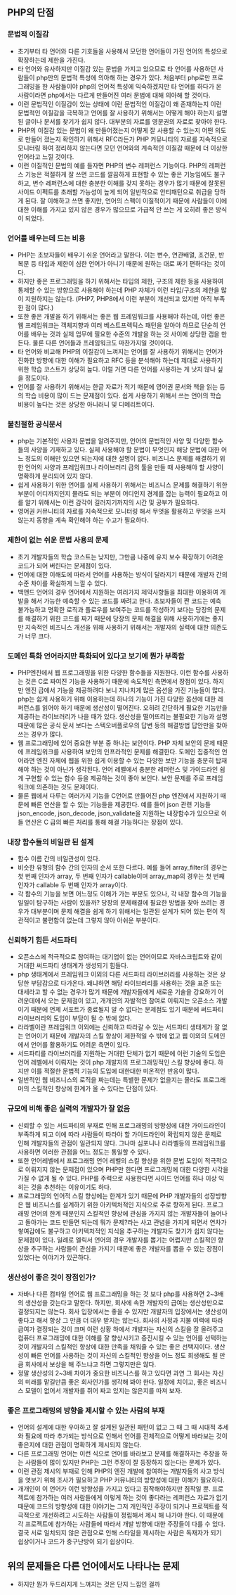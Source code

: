 ## PHP의 단점

### 문법적 이질감
- 초기부터 타 언어와 다른 기호들을 사용해서 모던한 언어들이 가진 언어의 특성으로 확장하는데 제한을 가진다.
- 타 언어와 유사하지만 이질감 있는 문법을 가지고 있으므로 타 언어를 사용하던 사람들이 php만의 문법적 특성에 의아해 하는 경우가 있다. 처음부터 php로만 프로그래밍을 한 사람들이야 php의 언어적 특성에 익숙하겠지만 타 언어를 하다가 온 사람이라면 php에서는 다르게 만들어진 여러 문법에 대해 의아해 할 것이다.
- 이런 문법적인 이질감이 있는 상태에 이런 문법적인 이질감이 왜 존재하는지 이런 문법적인 이질감을 극복하고 언어를 잘 사용하기 위해서는 어떻게 해야 하는지 설명된 글이나 문서를 찾기가 쉽지 않다. 대부분의 자료를 영문권의 자료로 찾아야 한다.
- PHP의 이질감 있는 문법이 왜 만들어졌는지 어떻게 잘 사용할 수 있는지 어떤 의도로 만들어 졌는지 확인하기 위해서 RFC라든가 PHP 커뮤니티의 자료를 지속적으로 모니터링 하여 정리하지 않는다면 모던 언어와의 계속적인 이질감 때문에 더 이상한 언어라고 느낄 것이다.
- 이런 이질적인 문법의 예를 들자면 PHP의 변수 레퍼런스 기능이다. PHP의 레퍼런스 기능은 적절하게 잘 쓰면 코드를 깔끔하게 표현할 수 있는 좋은 기능임에도 불구하고, 변수 레퍼런스에 대한 충분한 이해를 갖지 못하는 경우가 많기 때문에 잘못된 사이드 이펙트를 초래할 가능성이 높게 되어 일반적으로 안티패턴으로 취급을 당하게 된다. 잘 이해하고 쓰면 좋지만, 언어의 스펙이 이질적이기 때문에 사람들이 이에 대한 이해를 가지고 있지 않은 경우가 많으므로 가급적 안 쓰는 게 오히려 좋은 방식이 되었다.

### 언어를 배우는데 드는 비용
- PHP는 초보자들이 배우기 쉬운 언어라고 말한다. 이는 변수, 연관배열, 조건문, 반복문 등 타입과 제한이 심한 언어가 아니기 때문에 원하는 대로 짜기 편하다는 것이다.
- 하지만 좋은 프로그래밍을 하기 위해서는 타입의 제한, 구조의 제한 등을 사용하여 통제할 수 있는 방향으로 사용해야 하는데 PHP 자체가 이런 타입/구조의 제한을 많이 지원하지는 않는다. (PHP7, PHP8에서 이런 부분이 개선되고 있지만 아직 부족한 점이 많다.)
- 또한 좋은 개발을 하기 위해서는 좋은 웹 프레임워크를 사용해야 하는데, 이런 좋은 웹 프레임워크는 객체지향과 여러 베스트프렉틱스 패턴을 알아야 하므로 단순히 언어를 배우는 것과 실제 업무에 필요한 수준의 개발을 하는 것 사이에 상당한 갭을 만든다. 물론 다른 언어들과 프레임워크도 마찬가지일 것이이다.
- 타 언어와 비교해 PHP의 이질감이 느껴지는 언어를 잘 사용하기 위해서는 언어가 진화한 방향에 대한 이해가 필요하고 RFC 등을 분석해야 하는데 제대로 사용하기 위한 학습 코스트가 상당히 높다. 이럴 거면 다른 언어를 사용하는 게 낫지 않나 싶을 정도이다.
- 언어를 잘 사용하기 위해서는 한글 자료가 적기 때문에 영어권 문서와 책을 읽는 등의 학습 비용이 많이 드는 문제점이 있다. 쉽게 사용하기 위해서 쓰는 언어의 학습 비용이 높다는 것은 상당한 아니러니 및 디메리트이다.

### 불친절한 공식문서
- php는 기본적인 사용자 문법을 알려주지만, 언어의 문법적인 사양 및 다양한 함수들의 사양을 기재하고 있다. 실제 사용해야 할 문법이 무엇인지 해당 문법에 대한 어느 정도의 이해만 있으면 되는지에 대한 설명이 없다. 비즈니스 문제를 해결하기 위한 언어의 사양과 프레임워크나 라이브러리 급의 툴을 만들 때 사용해야 할 사양이 명확하게 분리되어 있지 않다.
- 쉽게 사용하기 위한 언어를 실제 사용하기 위해서는 비즈니스 문제를 해결하기 위한 부분이 어디까지인지 몰라도 되는 부분이 어디인지 경계를 잡는 능력이 필요하고 이를 알기 위해서는 이런 감각이 길러지기까지의 시간 및 공부가 필요하다.
- 영어권 커뮤니티의 자료를 지속적으로 모니터링 해서 무엇을 활용하고 무엇을 쓰지 않는지 동향을 계속 확인해야 하는 수고가 필요하다.

### 제한이 없는 쉬운 문법 사용의 문제
- 초기 개발자들의 학습 코스트는 낮지만, 그만큼 나중에 유지 보수 확장하기 어려운 코드가 되어 버린다는 문제점이 있다.
- 언어에 대한 이해도에 따라서 언어를 사용하는 방식이 달라지기 때문에 개발자 간의 수준 차이를 확실하게 느낄 수 있다.
- 백앤드 언어의 경우 언어에서 지원하는 여러가지 제약사항들을 최대한 이용하여 개발을 해서 가능한 예측할 수 있는 코드를 짜려고 한다. 초보자들이 짠 코드는 예측 불가능하고 명확한 로직과 플로우를 보여주는 코드를 작성하기 보다는 당장의 문제를 해결하기 위한 코드를 짜기 때문에 당장의 문제 해결을 위해 사용하기에는 좋지만 지속적인 비즈니스 개선을 위해 사용하기 위해서는 개발자의 실력에 대한 의존도가 너무 크다.

### 도메인 특화 언어라지만 특화되어 있다고 보기에 뭔가 부족함
- PHP엔진에서 웹 프로그래밍을 위한 다양한 함수들을 지원한다. 이런 함수를 사용하는 것은 C로 짜여진 기능을 사용하기 때문에 속도적인 측면에서 장점이 있다. 하지만 엔진 급에서 기능을 제공하려다 보니 지나치게 많은 옵션을 가진 기능들이 많다. php는 쉽게 사용하기 위해 이용하는데 하나의 기능이 가진 다양한 옵션에 대한 레퍼런스를 읽어야 하기 때문에 생산성이 떨어진다. 오히려 간단하게 필요한 기능만을 제공하는 라이브러리가 나을 때가 있다. 생산성을 떨어뜨리는 불필요한 기능과 설명 때문에 많은 공식 문서 보다는 스텍오버플로우의 답변 등의 해결방법 답안만을 찾아 쓰는 경우가 많다.
- 웹 프로그래밍에 있어 중요한 부분 중 하나는 보안이다. PHP 자체 보안의 문제 때문에 프레임워크를 사용하여 보안의 인프라적인 문제를 해결한다. 도메인 집중적인 언어라면 엔진 자체에 웹을 위한 쉽게 이용할 수 있는 다양한 보안 기능을 충분히 탑재해야 하는 것이 아닌가 생각된다. 언어 레벨에서 충분한 레퍼런스 및 가이드라인 쉽게 구현할 수 있는 함수 등을 제공하는 것이 좋아 보인다. 보안 문제를 주로 프레임워크에 의존하는 것도 문제이다.
- 물론 웹에서 다루는 여러가지 기능을 C언어로 만들어진 php 엔진에서 지원하기 때문에 빠른 연산을 할 수 있는 기능들을 제공한다. 예를 들어 json 관련 기능들 json_encode, json_decode, json_validate을 지원하는 내장함수가 있으므로 이들 연산은 C 급의 빠른 처리를 통해 해결 가능하다는 장점이 있다.

### 내장 함수들의 비일관 된 설계
- 함수 이름 간의 비일관성이 있다.
- 비슷한 유형의 함수 간의 인자의 순서 또한 다르다. 예를 들어 array_filter의 경우는 첫 번째 인자가 array, 두 번째 인자가 callable이며 array_map의 경우는 첫 번째 인자가 callable 두 번째 인자가 array이다.
- 각 함수의 기능을 보면 어느정도 이해가 가는 부분도 있으나, 각 내장 함수의 기능을 일일이 탐구하는 사람이 있을까? 당장의 문제해결에 필요한 방법을 찾아 쓰려는 경우가 대부분이며 문제 해결을 쉽게 하기 위해서는 일관된 설계가 되어 있는 편이 직관적이고 불편함이 없는데 그렇지 않아 아쉬운 부분이다.

### 신뢰하기 힘든 서드파티
- 오픈소스에 적극적으로 참여하는 대기업이 없는 언어이므로 자바스크립트와 같이 거대한 써드파티 생태계가 생성되기 힘들다.
- php 생태계에서 프레임워크 이외의 다른 서드파티 라이브러리를 사용하는 것은 상당한 부담감으로 다가온다. 왜냐하면 해당 라이브러리를 사용하는 것을 표준 또는 대세라고 할 수 없는 경우가 많기 때문에 개발자들에게 새로운 기술을 강요하기 어려운데에서 오는 문제점이 있고, 개개인의 자발적인 참여로 이뤄지는 오픈소스 개발이기 때문에 언제 서포트가 종료될지 알 수 없다는 문제점도 있기 때문에 써드파티 라이브러리의 도입이 부담이 될 수 밖에 없다.
- 라라벨이란 프레임워크 이외에는 신뢰하고 따라갈 수 있는 서드파티 생태게가 잘 없는 언어이기 때문에 개발자의 스킬 향상이 제한적일 수 밖에 없고 웹 이외의 도메인에서 언어를 활용하기도 어려운 측면이 있다.
- 서드파티를 라이브러리를 지원하는 거대한 단체가 없기 때문에 이런 기술의 도입은 언어 레벨에서 이뤄지는 것이 php 개발자의 프로그래밍적인 스킬 향상에 좋다. 하지만 이를 적절한 문법적 기능의 도입에 대한대한 미온적인 반응이 많다.
- 일반적인 웹 비즈니스의 로직을 짜는데는 특별한 문제가 없을지는 몰라도 프로그래머의 스킬적인 향상에 한계가 올 수 있다는 단점이 있다.

### 규모에 비해 좋은 실력의 개발자가 잘 없음
- 신뢰할 수 있는 서드파티의 부재로 인해 프로그래밍의 방향성에 대한 가이드라인이 부족하게 되고 이에 따라 사람들이 따라야 할 가이드라인이 확립되지 않은 문제로 인해 개발자들의 관점이 일관되지 않다. 그나마 심포니나 라라벨등의 프레임워크를 사용하면 이러한 관점을 어느 정도는 통일할 수 있다.
- 또한 언어레벨에서 프로그래밍 언어 레벨의 스킬 향상을 위한 문법 도입이 적극적으로 이뤄지지 않는 문제점이 있으며 PHP만 한다면 프로그래밍에 대한 다양한 시각을 가질 수 없게 될 수 있다. PHP를 주력으로 사용한다면 사이드 언어를 하나 이상 익히는 것을 추천하는 이유이기도 하다.
- 프로그래밍의 언어적 스킬 향상에는 한계가 있기 때문에 PHP 개발자들의 성장방향은 웹 비즈니스를 설계하기 위한 아키텍처적인 지식으로 주로 향하게 된다. 프로그래밍 언어의 한계 때문인지 스킬적인 향상에 관심을 가지지 않는 개발자들이 늘어나고 돌아가는 코드 만들면 되는데 뭐가 문제?라는 사고 관념을 가지게 되면서 연차가 쌓여감에도 불구하고 아키텍처적인 지식을 추구하는 개발자도 찾기가 쉽지 않다는 문제점이 있다. 일례로 엘릭서 언어의 경우 개발자를 뽑기는 어렵지만 스킬적인 향상을 추구하는 사람들이 관심을 가지기 때문에 좋은 개발자를 뽑을 수 있는 장점이 있었다는 이야기가 있곤하다.

### 생산성이 좋은 것이 장점인가?
- 자바나 다른 컴파일 언어로 웹 프로그래밍을 하는 것 보다 php를 사용하면 2~3배의 생산성을 갖는다고 말한다. 하지만, 회사에 속한 개발자의 급여는 생산성만으로 결정되지는 않는다. 회사 입장에서는 좋을 수 있지만 개발자의 입장에서는 생산성이 좋다고 해서 항상 그 만큼 더 대우 받지는 않는다. 회사의 사정과 지불 여력에 따라 급여가 결정되는 것이 크며 이런 상황 하에서 개발자는 자신의 스킬을 잘 올려주고 컴퓨터 프로그래밍에 대한 이해를 잘 향상시키고 증진시킬 수 있는 언어를 선택하는 것이 개발자의 스킬적인 향상에 대한 만족을 채워줄 수 있는 좋은 선택지이다. 생산성이 빠른 언어를 사용하는 것이 자신의 스킬적인 향상을 어느 정도 희생해도 될 만큼 회사에서 보상을 해 주느냐고 하면 그렇지만은 않다.
- 정말 생산성의 2~3배 차이가 중요한 비즈니스를 하고 있다면 과연 그 회사는 자신의 미래를 맡길만큼 좋은 회사인가를 생각해 봐야 한다. 일정에 치이고, 좋은 비즈니스 모델이 없어서 개발자를 쥐어 짜고 있지는 않은지를 따져 보자.

### 좋은 프로그래밍의 방향을 제시할 수 있는 사람의 부재
- 언어의 설계에 대한 우아하고 잘 설계된 일관된 패턴이 없고 그 때 그 때 시대적 추세와 필요에 따라 추가되는 방식으로 인해서 언어를 전체적으로 어떻게 바라보는 것이 좋은지에 대한 관점이 명확하게 제시되지 않는다.
- 다른 프로그래밍 언어는 이런 식으로 언어를 바라보고 문제를 해결하자는 주장을 하는 사람들이 많이 있지만 PHP는 그런 주장이 잘 등장하지 않는다는 문제가 있다.
- 이런 관점 제시의 부재로 인해 PHP의 엔진 개발에 참여하는 개발자들의 사고 방식을 엿보기 위해 조사가 필요하고 PHP 커뮤니티의 방향성에 대한 이해가 필요하다.
- 개개인이 이 언어가 이런 방향성을 가지고 있다고 짐작해야하지만 짐작일 뿐. 프로젝트에 참가하는 여러 사람들에게 이렇게 하는 것이 좋다라는 레퍼런스 자료가 없기 때문에 코드의 방향성에 대한 이야기는 그저 개인적인 주장이 되거나 프로젝트를 적극적으로 개선하려고 시도하는 사람들이 정립해서 제시 해 나가야 한다. 이 때문에 각 프로젝트에 참가하는 사람들에 따라서 개발 방향에 대한 주장들이 다를 수 있다. 결국 서로 일치되지 않은 관점으로 인해 스타일을 제시하는 사람은 독재자가 되기 쉽상이거나 코드가 중구난방이 되기 쉽상이다.

## 위의 문제들은 다른 언어에서도 나타나는 문제
- 하지만 뭔가 두드러지게 느껴지는 것은 단지 느낌인 걸까
